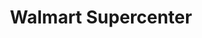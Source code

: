 ---
title: "Walmart Supercenter"
url: /las-cruces/walmart-supercenter-walton-boulevard/
shop: supermarket
---